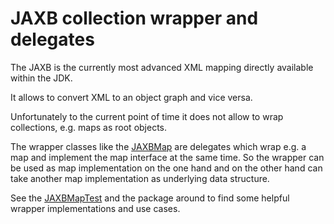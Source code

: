 # JAXB collection wrapper and delegates #

The JAXB is the currently most advanced XML mapping directly available within the JDK.

It allows to convert XML to an object graph and vice versa.

Unfortunately to the current point of time it does not allow to wrap collections, e.g. maps as root objects.

The wrapper classes like the [JAXBMap](http://www.google.com/codesearch#agM0M4Gok3c/trunk/utils-apl-derived/src/main/java/org/omnaest/utils/xml/JAXBMap.java&q=jaxbmap&type=cs) are delegates which wrap e.g. a map and implement the map interface at the same time. So the wrapper can be used as map implementation on the one hand and on the other hand can take another map implementation as underlying data structure.

See the [JAXBMapTest](http://www.google.com/codesearch#agM0M4Gok3c/trunk/utils-apl-derived/src/test/java/org/omnaest/utils/xml/JAXBMapTest.java&q=jaxbmaptest&type=cs&l=26) and the package around to find some helpful wrapper implementations and use cases.